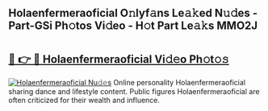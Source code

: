 ## Holaenfermeraoficial O𝚗lyf𝚊ns Le𝚊𝚔ed N𝚞𝚍es - Part-GSi Ph𝚘tos Vi𝚍eo - H𝚘t Part Le𝚊𝚔s MMO2J

# <h2><a href="http://hf0ztc.feru.top/?c=Holaenfermeraoficial">🔗 👉 🔴 Holaenfermeraoficial Vi𝚍𝚎o Ph𝚘t𝚘𝚜</a></h2>

[![Holaenfermeraoficial Nu𝚍𝚎s](https://i.imgur.com/0TWrTi3.gif)](http://hf0ztc.feru.top/?c=Holaenfermeraoficial)
Online personality Holaenfermeraoficial sharing dance and lifestyle content. Public figures Holaenfermeraoficial are often criticized for their wealth and influence. 
